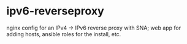 # ipv6-reverseproxy
nginx config for an IPv4 -> IPv6 reverse proxy with SNA; web app for adding hosts, ansible roles for the install, etc.
